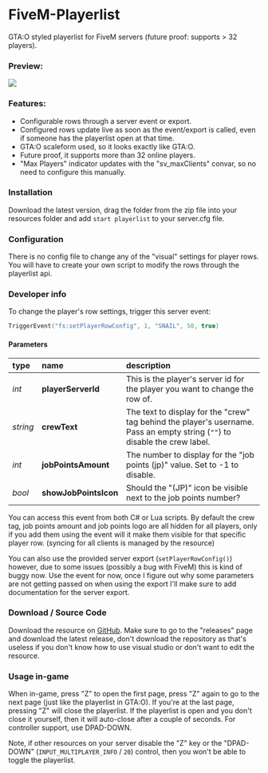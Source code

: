 # FiveM-Playerlist
GTA:O styled playerlist for FiveM servers (future proof: supports > 32 players).

### Preview:

![](https://www.vespura.com/hi/i/2018-05-10_20-49_%25pn_2847cbc57cd7dffc8f.png)

### Features:

- Configurable rows through a server event or export.
- Configured rows update live as soon as the event/export is called, even if someone has the playerlist open at that time.
- GTA:O scaleform used, so it looks exactly like GTA:O.
- Future proof, it supports more than 32 online players.
- "Max Players" indicator updates with the "sv_maxClients" convar, so no need to configure this manually.

### Installation

Download the latest version, drag the folder from the zip file into your resources folder and add `start playerlist` to your server.cfg file.


### Configuration

There is no config file to change any of the "visual" settings for player rows. You will have to create your own script to modify the rows through the playerlist api.


### Developer info

To change the player's row settings, trigger this server event:
```lua
TriggerEvent("fs:setPlayerRowConfig", 1, "SNAIL", 50, true)
```


#### Parameters

|type|name|description|
|:-|:-|:-|
|_int_|**playerServerId**|This is the player's server id for the player you want to change the row of.|
|_string_|**crewText**|The text to display for the "crew" tag behind the player's username. Pass an empty string (`""`) to disable the crew label.|
|_int_|**jobPointsAmount**|The number to display for the "job points (jp)" value. Set to -1 to disable.|
|_bool_|**showJobPointsIcon**|Should the "(JP)" icon be visible next to the job points number?|


You can access this event from both C# or Lua scripts. By default the crew tag, job points amount and job points logo are all hidden for all players, only if you add them using the event will it make them visible for that specific player row. (syncing for all clients is managed by the resource)


You can also use the provided server export (`setPlayerRowConfig()`) however, due to some issues (possibly a bug with FiveM) this is kind of buggy now. Use the event for now, once I figure out why some parameters are not getting passed on when using the export I'll make sure to add documentation for the server export.


### Download / Source Code

Download the resource on [GitHub](https://github.com/TomGrobbe/FiveM-Playerlist). Make sure to go to the "releases" page and download the latest release, don't download the repository as that's useless if you don't know how to use visual studio or don't want to edit the resource.


### Usage in-game

When in-game, press "Z" to open the first page, press "Z" again to go to the next page (just like the playerlist in GTA:O). If you're at the last page, pressing "Z" will close the playerlist. If the playerlist is open and you don't close it yourself, then it will auto-close after a couple of seconds.
For controller support, use DPAD-DOWN.

Note, if other resources on your server disable the "Z" key or the "DPAD-DOWN" (`INPUT_MULTIPLAYER_INFO` / `20`) control, then you won't be able to toggle the playerlist.

